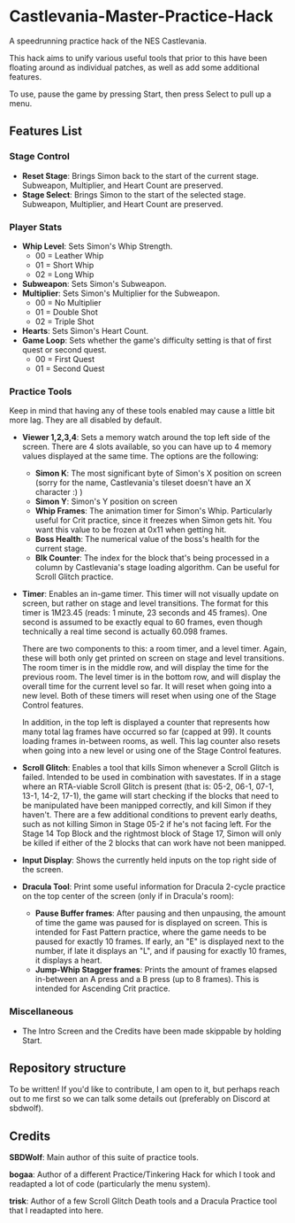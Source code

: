 # Castlevania-Master-Practice-Hack
A speedrunning practice hack of the NES Castlevania.

This hack aims to unify various useful tools that prior to this have been floating around as individual patches, as well as add some additional features.

To use, pause the game by pressing Start, then press Select to pull up a menu.

## Features List

### Stage Control
- **Reset Stage**: Brings Simon back to the start of the current stage. Subweapon, Multiplier, and Heart Count are preserved.
- **Stage Select**: Brings Simon to the start of the selected stage. Subweapon, Multiplier, and Heart Count are preserved.
### Player Stats
- **Whip Level**: Sets Simon's Whip Strength.
  - 00 = Leather Whip
  - 01 = Short Whip
  - 02 = Long Whip
- **Subweapon**: Sets Simon's Subweapon.
- **Multiplier**: Sets Simon's Multiplier for the Subweapon.
  - 00 = No Multiplier
  - 01 = Double Shot
  - 02 = Triple Shot
- **Hearts**: Sets Simon's Heart Count.
- **Game Loop**: Sets whether the game's difficulty setting is that of first quest or second quest.
  - 00 = First Quest
  - 01 = Second Quest
### Practice Tools
Keep in mind that having any of these tools enabled may cause a little bit more lag. They are all disabled by default.
- **Viewer 1,2,3,4**: Sets a memory watch around the top left side of the screen. There are 4 slots available, so you can have up to 4 memory values displayed at the same time. The options are the following:
  - **Simon K**: The most significant byte of Simon's X position on screen (sorry for the name, Castlevania's tileset doesn't have an X character :) )
  - **Simon Y**: Simon's Y position on screen
  - **Whip Frames**: The animation timer for Simon's Whip. Particularly useful for Crit practice, since it freezes when Simon gets hit. You want this value to be frozen at 0x11 when getting hit.
  - **Boss Health**: The numerical value of the boss's health for the current stage.
  - **Blk Counter**: The index for the block that's being processed in a column by Castlevania's stage loading algorithm. Can be useful for Scroll Glitch practice.
- **Timer**: Enables an in-game timer.
  This timer will not visually update on screen, but rather on stage and level transitions.
  The format for this timer is 1M23.45 (reads: 1 minute, 23 seconds and 45 frames). One second is assumed to be exactly equal to 60 frames, even though technically a   real time second is actually 60.098 frames.

  There are two components to this: a room timer, and a level timer. Again, these will both only get printed on screen on stage and level transitions.
  The room timer is in the middle row, and will display the time for the previous room.
  The level timer is in the bottom row, and will display the overall time for the current level so far. It will reset when going into a new level.
  Both of these timers will reset when using one of the Stage Control features.

  In addition, in the top left is displayed a counter that represents how many total lag frames have occurred so far (capped at 99). It counts loading frames in-between rooms, as well.
  This lag counter also resets when going into a new level or using one of the Stage Control features.
- **Scroll Glitch**: Enables a tool that kills Simon whenever a Scroll Glitch is failed. Intended to be used in combination with savestates.
  If in a stage where an RTA-viable Scroll Glitch is present (that is: 05-2, 06-1, 07-1, 13-1, 14-2, 17-1), the game will start checking if the blocks that need to be manipulated have been manipped correctly, and kill Simon if they haven't.
  There are a few additional conditions to prevent early deaths, such as not killing Simon in Stage 05-2 if he's not facing left.
  For the Stage 14 Top Block and the rightmost block of Stage 17, Simon will only be killed if either of the 2 blocks that can work have not been manipped.
- **Input Display**: Shows the currently held inputs on the top right side of the screen.
- **Dracula Tool**: Print some useful information for Dracula 2-cycle practice on the top center of the screen (only if in Dracula's room):
  - **Pause Buffer frames**: After pausing and then unpausing, the amount of time the game was paused for is displayed on screen. This is intended for Fast Pattern practice, where the game needs to be paused for exactly 10 frames. If early, an "E" is displayed next to the number, if late it displays an "L", and if pausing for exactly 10 frames, it displays a heart.
  - **Jump-Whip Stagger frames**: Prints the amount of frames elapsed in-between an A press and a B press (up to 8 frames). This is intended for Ascending Crit practice.
  
### Miscellaneous
  - The Intro Screen and the Credits have been made skippable by holding Start.

## Repository structure
To be written! If you'd like to contribute, I am open to it, but perhaps reach out to me first so we can talk some details out (preferably on Discord at sbdwolf).

## Credits
**SBDWolf**: Main author of this suite of practice tools.

**bogaa**: Author of a different Practice/Tinkering Hack for which I took and readapted a lot of code (particularly the menu system).

**trisk**: Author of a few Scroll Glitch Death tools and a Dracula Practice tool that I readapted into here.
